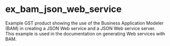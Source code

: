 # ex_bam_json_web_service
Example GST product showing the use of the Business Application Modeler (BAM) in creating a JSON Web service and a JSON Web service server. This example is used in the documentation on generating Web services with BAM.
